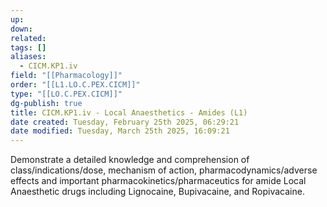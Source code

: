 ```yaml
---
up: 
down: 
related: 
tags: []
aliases:
  - CICM.KP1.iv
field: "[[Pharmacology]]"
order: "[[L1.LO.C.PEX.CICM]]"
type: "[[LO.C.PEX.CICM]]"
dg-publish: true
title: CICM.KP1.iv - Local Anaesthetics - Amides (L1)
date created: Tuesday, February 25th 2025, 06:29:21
date modified: Tuesday, March 25th 2025, 16:09:21
---
```


Demonstrate a detailed knowledge and comprehension of class/indications/dose, mechanism of action, pharmacodynamics/adverse effects and important pharmacokinetics/pharmaceutics for amide Local Anaesthetic drugs including Lignocaine, Bupivacaine, and Ropivacaine.
